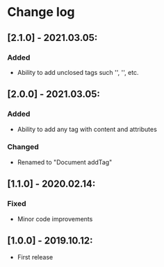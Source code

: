 # Change log

## [2.1.0] - 2021.03.05:
### Added
- Ability to add unclosed tags such '<link />', '<meta />', etc.

## [2.0.0] - 2021.03.05:
### Added
- Ability to add any tag with content and attributes
### Changed
- Renamed to "Document addTag"

## [1.1.0] - 2020.02.14:
### Fixed
- Minor code improvements

## [1.0.0] - 2019.10.12:
- First release
